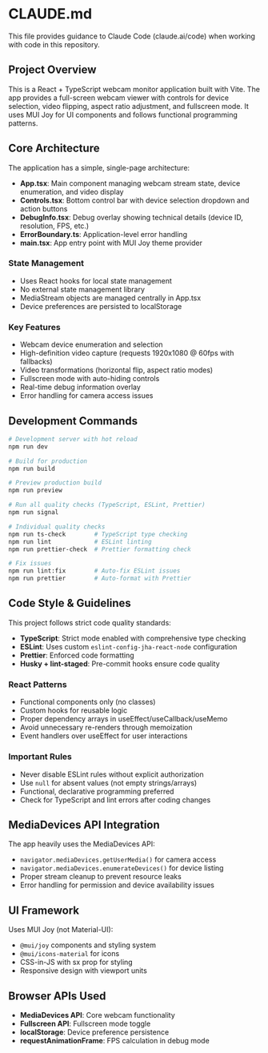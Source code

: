 # CLAUDE.md

This file provides guidance to Claude Code (claude.ai/code) when working with code in this repository.

## Project Overview

This is a React + TypeScript webcam monitor application built with Vite. The app provides a full-screen webcam viewer with controls for device selection, video flipping, aspect ratio adjustment, and fullscreen mode. It uses MUI Joy for UI components and follows functional programming patterns.

## Core Architecture

The application has a simple, single-page architecture:

- **App.tsx**: Main component managing webcam stream state, device enumeration, and video display
- **Controls.tsx**: Bottom control bar with device selection dropdown and action buttons
- **DebugInfo.tsx**: Debug overlay showing technical details (device ID, resolution, FPS, etc.)
- **ErrorBoundary.ts**: Application-level error handling
- **main.tsx**: App entry point with MUI Joy theme provider

### State Management

- Uses React hooks for local state management
- No external state management library
- MediaStream objects are managed centrally in App.tsx
- Device preferences are persisted to localStorage

### Key Features

- Webcam device enumeration and selection
- High-definition video capture (requests 1920x1080 @ 60fps with fallbacks)
- Video transformations (horizontal flip, aspect ratio modes)
- Fullscreen mode with auto-hiding controls
- Real-time debug information overlay
- Error handling for camera access issues

## Development Commands

```bash
# Development server with hot reload
npm run dev

# Build for production
npm run build

# Preview production build
npm run preview

# Run all quality checks (TypeScript, ESLint, Prettier)
npm run signal

# Individual quality checks
npm run ts-check        # TypeScript type checking
npm run lint            # ESLint linting
npm run prettier-check  # Prettier formatting check

# Fix issues
npm run lint:fix        # Auto-fix ESLint issues
npm run prettier        # Auto-format with Prettier
```

## Code Style & Guidelines

This project follows strict code quality standards:

- **TypeScript**: Strict mode enabled with comprehensive type checking
- **ESLint**: Uses custom `eslint-config-jha-react-node` configuration
- **Prettier**: Enforced code formatting
- **Husky + lint-staged**: Pre-commit hooks ensure code quality

### React Patterns

- Functional components only (no classes)
- Custom hooks for reusable logic
- Proper dependency arrays in useEffect/useCallback/useMemo
- Avoid unnecessary re-renders through memoization
- Event handlers over useEffect for user interactions

### Important Rules

- Never disable ESLint rules without explicit authorization
- Use `null` for absent values (not empty strings/arrays)
- Functional, declarative programming preferred
- Check for TypeScript and lint errors after coding changes

## MediaDevices API Integration

The app heavily uses the MediaDevices API:

- `navigator.mediaDevices.getUserMedia()` for camera access
- `navigator.mediaDevices.enumerateDevices()` for device listing
- Proper stream cleanup to prevent resource leaks
- Error handling for permission and device availability issues

## UI Framework

Uses MUI Joy (not Material-UI):

- `@mui/joy` components and styling system
- `@mui/icons-material` for icons
- CSS-in-JS with sx prop for styling
- Responsive design with viewport units

## Browser APIs Used

- **MediaDevices API**: Core webcam functionality
- **Fullscreen API**: Fullscreen mode toggle
- **localStorage**: Device preference persistence
- **requestAnimationFrame**: FPS calculation in debug mode
